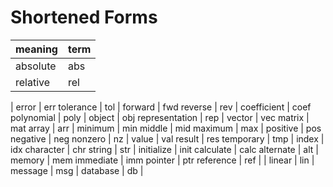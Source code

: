 # Shortened Forms 

meaning|term
-----|-------
absolute | abs 
relative | rel 
|
error | err 
tolerance | tol 
| 
forward | fwd 
reverse | rev 
|
coefficient | coef
polynomial | poly
|
object | obj
representation | rep
|
vector | vec
matrix | mat 
array | arr 
| 
minimum | min
middle | mid
maximum | max 
|
positive | pos
negative | neg
nonzero | nz 
|
value | val 
result | res
temporary | tmp
|
index | idx
character | chr
string | str
|
initialize | init
calculate | calc
alternate | alt
|
memory | mem
immediate | imm
pointer | ptr
reference | ref 
|
|
linear | lin
|
message | msg
|
database | db
|
